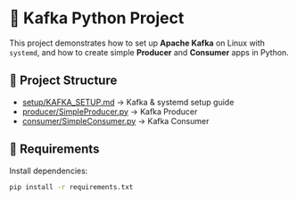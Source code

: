 # 🚀 Kafka Python Project

This project demonstrates how to set up **Apache Kafka** on Linux with `systemd`, 
and how to create simple **Producer** and **Consumer** apps in Python.

## 📑 Project Structure
- [setup/KAFKA_SETUP.md](setup/KAFKA_SETUP.md) → Kafka & systemd setup guide
- [producer/SimpleProducer.py](producer/SimpleProducer.py) → Kafka Producer
- [consumer/SimpleConsumer.py](consumer/SimpleConsumer.py) → Kafka Consumer

## 🔧 Requirements
Install dependencies:
```bash
pip install -r requirements.txt
